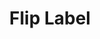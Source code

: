 ---
title: "Flip Label"
order: "1"
description: "A label that animates changes in text with a flip effect. This is used in <a href=\"/projects/the-tictactoe\">THE TicTacToe</a>."
githubURL: "https://github.com/dunkmann00/Flip-Label"
---